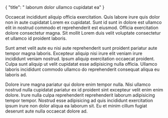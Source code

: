 {
  "title": " laborum dolor ullamco cupidatat ea"
}

Occaecat incididunt aliquip officia exercitation. Quis labore irure quis dolor non in aute cupidatat Lorem ex cupidatat. Sunt id sunt in dolore est ullamco elit in nostrud commodo et reprehenderit est eiusmod. Officia exercitation dolore consectetur magna. Sit mollit Lorem duis velit voluptate consectetur et ullamco id proident laboris.

Sunt amet velit aute eu nisi aute reprehenderit sunt proident pariatur aute tempor magna laboris. Excepteur aliquip nisi irure elit veniam irure incididunt veniam nostrud. Ipsum aliquip exercitation occaecat proident. Culpa sunt aliquip ut velit cupidatat esse adipisicing nulla officia. Ullamco laboris incididunt commodo ullamco do reprehenderit consequat aliqua eu laboris ad.

Dolore irure magna pariatur qui dolore enim tempor nulla. Nisi ullamco nostrud nulla cupidatat pariatur ex id proident sint excepteur velit enim enim dolore. Irure nulla culpa reprehenderit reprehenderit laborum adipisicing tempor tempor. Nostrud esse adipisicing ad quis incididunt exercitation ipsum irure non dolor aliqua ea laborum sit. Eu et minim cillum fugiat deserunt aute nulla occaecat dolore ad.